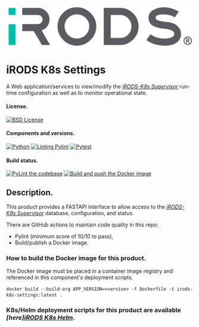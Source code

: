 <!--
BSD 3-Clause All rights reserved.

SPDX-License-Identifier: BSD 3-Clause
-->

[![iRODS](iRODS-Logo.png)](https://irods.org)

# iRODS K8s Settings
A Web application/services to view/modify the *[iRODS-K8s Supervisor](https://github.com/irods-contrib/iRODS-K8s-Supervisor)* run-time configuration as well as to monitor operational state.

#### License.
[![BSD License](https://img.shields.io/badge/License-BSD-orange.svg)](https://github.com/irods-contrib/iRODS-K8s-Settings/blob/main/LICENSE)

#### Components and versions.
[![Python](https://img.shields.io/badge/Python-3.12.5-orange)](https://github.com/python/cpython)
[![Linting Pylint](https://img.shields.io/badge/Pylint-%203.2.6-yellow)](https://github.com/PyCQA/pylint)
[![Pytest](https://img.shields.io/badge/Pytest-%208.3.2-blue)](https://github.com/pytest-dev/pytest)

#### Build status.
[![PyLint the codebase](https://github.com/irods-contrib/iRODS-K8s-Settings/actions/workflows/pylint.yml/badge.svg)](https://github.com/irods-contrib/iRODS-K8s-Settings/actions/workflows/pylint.yml)
[![Build and push the Docker image](https://github.com/irods-contrib/iRODS-K8s-Settings/actions/workflows/image-push.yml/badge.svg)](https://github.com/irods-contrib/iRODS-K8s-Settings/actions/workflows/image-push.yml)

## Description.
This product provides a FASTAPI interface to allow access to 
the *[iRODS-K8s Supervisor](https://github.com/irods-contrib/iRODS-K8s-Supervisor)* database, configuration, and status.

There are GitHub actions to maintain code quality in this repo:
 - Pylint (minimum score of 10/10 to pass),
 - Build/publish a Docker image.

### How to build the Docker image for this product.

The Docker image must be placed in a container image registry and referenced in this component's deployment scripts.

```shell
docker build --build-arg APP_VERSION=<version> -f Dockerfile -t irods-k8s-settings:latest .
```
### K8s/Helm deployment scripts for this product are available *[here][iRODS K8s Helm](https://github.com/irods/irods_k8s/tree/main/helm/irods-supervisor-settings)*.
